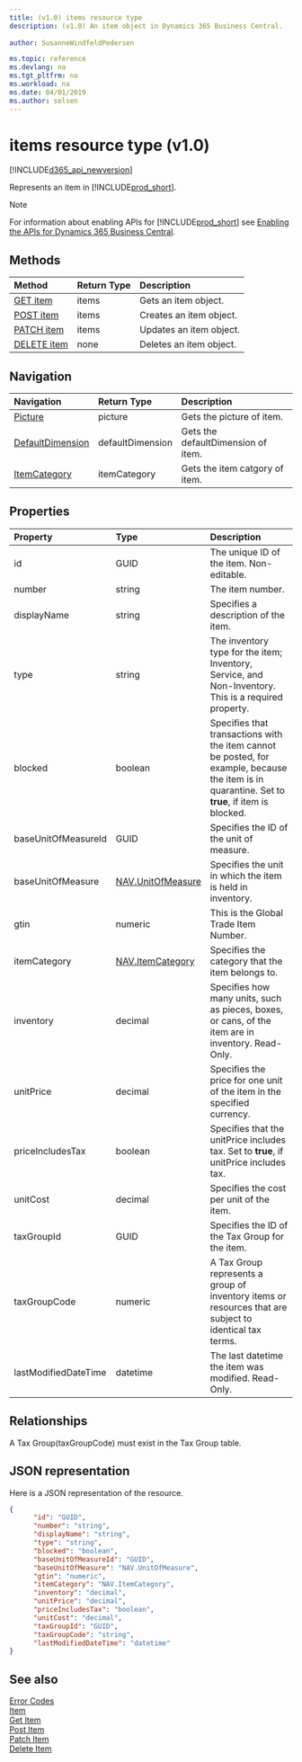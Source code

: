 ```yaml
---
title: (v1.0) items resource type
description: (v1.0) An item object in Dynamics 365 Business Central.
 
author: SusanneWindfeldPedersen

ms.topic: reference
ms.devlang: na
ms.tgt_pltfrm: na
ms.workload: na
ms.date: 04/01/2019
ms.author: solsen
---
```


# items resource type (v1.0)

[!INCLUDE[d365_api_newversion](../../../includes/d365_api_newversion.md)]

Represents an item in [!INCLUDE[prod_short](../../../includes/prod_short.md)].

> [!NOTE]  
> For information about enabling APIs for [!INCLUDE[prod_short](../../../includes/prod_short.md)] see [Enabling the APIs for Dynamics 365 Business Central](../enabling-apis-for-dynamics-nav.md).

## Methods

| Method                                      |Return Type|Description |
|:--------------------------------------------|:----------|:-----------|
|[GET item](../api/dynamics_item_get.md)      |items      |Gets an item object.   |
|[POST item](../api/dynamics_create_item.md)  |items      |Creates an item object.|
|[PATCH item](../api/dynamics_item_update.md) |items      |Updates an item object.|
|[DELETE item](../api/dynamics_item_delete.md)|none       |Deletes an item object.|

## Navigation 

| Navigation    |Return Type| Description      |
|:----------|:----------|:-----------------|
|[Picture](../resources/dynamics_picture.md)|picture   |Gets the picture of item. |
|[DefaultDimension](../resources/dynamics_defaultDimension.md)|defaultDimension   |Gets the defaultDimension of item. |
|[ItemCategory](../resources/dynamics_itemcategories.md)|itemCategory   |Gets the item catgory of item. |



## Properties

| Property           | Type |Description                                          |
|:-------------------|:-------|:----------------------------------------------------|
|id                  |GUID    |The unique ID of the item. Non-editable.             |
|number              |string  |The item number.                                     |
|displayName         |string  |Specifies a description of the item.                 |
|type                |string  |The inventory type for the item; Inventory, Service, and Non-Inventory. This is a required property.|
|blocked             |boolean |Specifies that transactions with the item cannot be posted, for example, because the item is in quarantine. Set to **true**, if item is blocked.|
|baseUnitOfMeasureId |GUID    |Specifies the ID of the unit of measure.             |
|baseUnitOfMeasure   |[NAV.UnitOfMeasure](../resources/dynamics_complextypes.md)|Specifies the unit in which the item is held in inventory.|
|gtin                |numeric |This is the Global Trade Item Number.                |
|itemCategory        |[NAV.ItemCategory](../resources/dynamics_complextypes.md)|Specifies the category that the item belongs to.|
|inventory           |decimal |Specifies how many units, such as pieces, boxes, or cans, of the item are in inventory. Read-Only.|
|unitPrice           |decimal |Specifies the price for one unit of the item in the specified currency.|
|priceIncludesTax    |boolean |Specifies that the unitPrice includes tax. Set to **true**, if unitPrice includes tax.|
|unitCost            |decimal |Specifies the cost per unit of the item.             |
|taxGroupId          |GUID    |Specifies the ID of the Tax Group for the item.      |
|taxGroupCode        |numeric |A Tax Group represents a group of inventory items or resources that are subject to identical tax terms.|
|lastModifiedDateTime|datetime|The last datetime the item was modified. Read-Only.  |  


## Relationships
A Tax Group(taxGroupCode) must exist in the Tax Group table.

## JSON representation

Here is a JSON representation of the resource.


```json
{
      "id": "GUID",
      "number": "string",
      "displayName": "string",
      "type": "string",
      "blocked": "boolean",
      "baseUnitOfMeasureId": "GUID",
      "baseUnitOfMeasure": "NAV.UnitOfMeasure",
      "gtin": "numeric",
      "itemCategory": "NAV.ItemCategory",
      "inventory": "decimal",
      "unitPrice": "decimal",
      "priceIncludesTax": "boolean",
      "unitCost": "decimal",
      "taxGroupId": "GUID",
      "taxGroupCode": "string",
      "lastModifiedDateTime": "datetime"
}
```

## See also



[Error Codes](../dynamics_error_codes.md)  
[Item](../resources/dynamics_item.md)  
[Get Item](../api/dynamics_item_get.md)  
[Post Item](../api/dynamics_create_item.md)  
[Patch Item](../api/dynamics_item_update.md)  
[Delete Item](../api/dynamics_item_delete.md)  